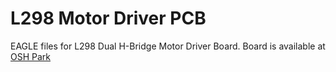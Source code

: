 # L298 Motor Driver PCB
EAGLE files for L298 Dual H-Bridge Motor Driver Board. Board is available at [OSH Park](https://oshpark.com/shared_projects/nI35iXkY)
